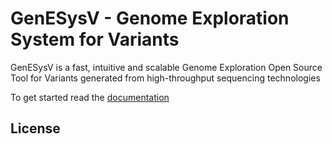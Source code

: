# GenESysV - Genome Exploration System for Variants 


GenESysV is a fast, intuitive and scalable Genome Exploration Open Source Tool for Variants generated from high-throughput sequencing technologies

To get started read the [documentation](docs/source/index.rst)

## License
